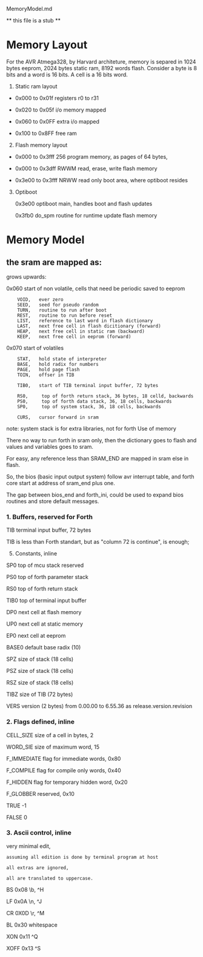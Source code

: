 MemoryModel.md


** this file is a stub **

# Memory Layout 

For the AVR Atmega328, by Harvard architeture, memory is separed in 1024 bytes eeprom, 2024 bytes static ram, 8192 words flash. Consider a byte is 8 bits and a word is 16 bits. A cell is a 16 bits word.

1. Static ram layout
    
- 0x000 to 0x01f  registers r0 to r31

- 0x020 to 0x05f  i/o memory mapped

- 0x060 to 0x0FF  extra i/o mapped

- 0x100 to 0x8FF  free ram

2. Flash memory layout

- 0x000 to 0x3fff 256 program memory, as pages of 64 bytes, 
    
- 0x000 to 0x3dff RWWM read, erase, write flash memory
    
- 0x3e00 to 0x3fff NRWW read only boot area, where optiboot resides

3. Optiboot 

    0x3e00 optiboot main, handles boot and flash updates
    
    0x3fb0 do_spm routine for runtime update flash memory
    
# Memory Model

## the sram are mapped as:

grows upwards:

0x060   start of non volatile, cells that need be periodic saved to eeprom
       
        VOID,   ever zero
        SEED,   seed for pseudo random
        TURN,   routine to run after boot
        REST,   routine to run before reset
        LIST,   reference to last word in flash dictionary
        LAST,   next free cell in flash dicitionary (forward)
        HEAP,   next free cell in static ram (backward)
        KEEP,   next free cell in eeprom (forward)

0x070   start of volatiles

        STAT,   hold state of interpreter
        BASE,   hold radix for numbers
        PAGE,   hold page flash
        TOIN,   offser in TIB
        
        TIB0,   start of TIB terminal input buffer, 72 bytes
        
        RS0,     top of forth return stack, 36 bytes, 18 celld, backwards
        PS0,     top of forth data stack, 36, 18 cells, backwards
        SP0,     top of system stack, 36, 18 cells, backwards
        
        CURS,   cursor forward in sram

note: system stack is for extra libraries, not for forth
Use of memory

There no way to run forth in sram only, then the dictionary goes to flash
and values and variables goes to sram.

For easy, any reference less than SRAM_END are mapped in sram else in flash.

So, the bios (basic input output system) follow avr interrupt table, 
and forth core start at address of sram_end plus one. 

The gap between bios_end and forth_ini, could be used to expand bios
routines and store default messages.

### 1. Buffers, reserved for Forth

TIB     terminal input buffer, 72 bytes

TIB is less than Forth standart, but as "column 72 is continue", is enough;

5. Constants, inline

SP0     top of mcu stack reserved

PS0     top of forth parameter stack

RS0     top of forth return stack

TIB0    top of terminal input buffer

DP0     next cell at flash memory

UP0     next cell at static memory

EP0     next cell at eeprom

BASE0   default base radix (10)

SPZ     size of stack (18 cells)

PSZ     size of stack (18 cells)

RSZ     size of stack (18 cells)

TIBZ    size of TIB (72 bytes)

VERS    version (2 bytes) from 0.00.00 to 6.55.36 as release.version.revision

### 2. Flags defined, inline

CELL_SIZE   size of a cell in bytes, 2

WORD_SIE    size of maximum word, 15

F_IMMEDIATE     flag for immediate words, 0x80

F_COMPILE       flag for compile only words, 0x40

F_HIDDEN        flag for temporary hidden word, 0x20

F_GLOBBER       reserved, 0x10

TRUE    -1

FALSE    0

### 3. Ascii control, inline

very minimal edit, 
    
    assuming all edition is done by terminal program at host

    all extras are ignored,  

    all are translated to uppercase.

BS      0x08    \b, ^H

LF      0x0A    \n, ^J

CR      0X0D    \r, ^M

BL      0x30    whitespace

XON     0x11    ^Q

XOFF    0x13    ^S

